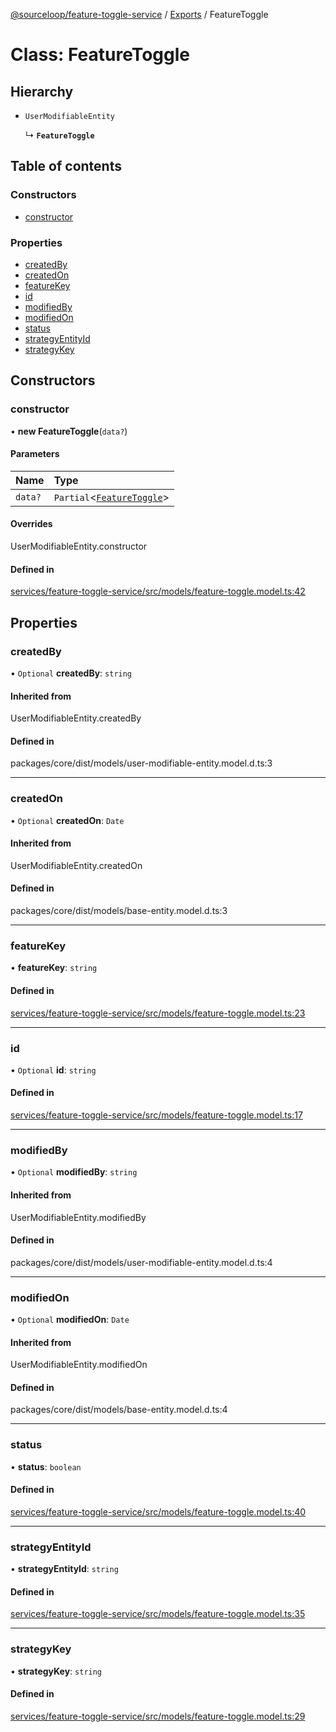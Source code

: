 [@sourceloop/feature-toggle-service](../README.md) / [Exports](../modules.md) / FeatureToggle

# Class: FeatureToggle

## Hierarchy

- `UserModifiableEntity`

  ↳ **`FeatureToggle`**

## Table of contents

### Constructors

- [constructor](FeatureToggle.md#constructor)

### Properties

- [createdBy](FeatureToggle.md#createdby)
- [createdOn](FeatureToggle.md#createdon)
- [featureKey](FeatureToggle.md#featurekey)
- [id](FeatureToggle.md#id)
- [modifiedBy](FeatureToggle.md#modifiedby)
- [modifiedOn](FeatureToggle.md#modifiedon)
- [status](FeatureToggle.md#status)
- [strategyEntityId](FeatureToggle.md#strategyentityid)
- [strategyKey](FeatureToggle.md#strategykey)

## Constructors

### constructor

• **new FeatureToggle**(`data?`)

#### Parameters

| Name | Type |
| :------ | :------ |
| `data?` | `Partial`<[`FeatureToggle`](FeatureToggle.md)\> |

#### Overrides

UserModifiableEntity.constructor

#### Defined in

[services/feature-toggle-service/src/models/feature-toggle.model.ts:42](https://github.com/sourcefuse/loopback4-microservice-catalog/blob/53060ad88/services/feature-toggle-service/src/models/feature-toggle.model.ts#L42)

## Properties

### createdBy

• `Optional` **createdBy**: `string`

#### Inherited from

UserModifiableEntity.createdBy

#### Defined in

packages/core/dist/models/user-modifiable-entity.model.d.ts:3

___

### createdOn

• `Optional` **createdOn**: `Date`

#### Inherited from

UserModifiableEntity.createdOn

#### Defined in

packages/core/dist/models/base-entity.model.d.ts:3

___

### featureKey

• **featureKey**: `string`

#### Defined in

[services/feature-toggle-service/src/models/feature-toggle.model.ts:23](https://github.com/sourcefuse/loopback4-microservice-catalog/blob/53060ad88/services/feature-toggle-service/src/models/feature-toggle.model.ts#L23)

___

### id

• `Optional` **id**: `string`

#### Defined in

[services/feature-toggle-service/src/models/feature-toggle.model.ts:17](https://github.com/sourcefuse/loopback4-microservice-catalog/blob/53060ad88/services/feature-toggle-service/src/models/feature-toggle.model.ts#L17)

___

### modifiedBy

• `Optional` **modifiedBy**: `string`

#### Inherited from

UserModifiableEntity.modifiedBy

#### Defined in

packages/core/dist/models/user-modifiable-entity.model.d.ts:4

___

### modifiedOn

• `Optional` **modifiedOn**: `Date`

#### Inherited from

UserModifiableEntity.modifiedOn

#### Defined in

packages/core/dist/models/base-entity.model.d.ts:4

___

### status

• **status**: `boolean`

#### Defined in

[services/feature-toggle-service/src/models/feature-toggle.model.ts:40](https://github.com/sourcefuse/loopback4-microservice-catalog/blob/53060ad88/services/feature-toggle-service/src/models/feature-toggle.model.ts#L40)

___

### strategyEntityId

• **strategyEntityId**: `string`

#### Defined in

[services/feature-toggle-service/src/models/feature-toggle.model.ts:35](https://github.com/sourcefuse/loopback4-microservice-catalog/blob/53060ad88/services/feature-toggle-service/src/models/feature-toggle.model.ts#L35)

___

### strategyKey

• **strategyKey**: `string`

#### Defined in

[services/feature-toggle-service/src/models/feature-toggle.model.ts:29](https://github.com/sourcefuse/loopback4-microservice-catalog/blob/53060ad88/services/feature-toggle-service/src/models/feature-toggle.model.ts#L29)
